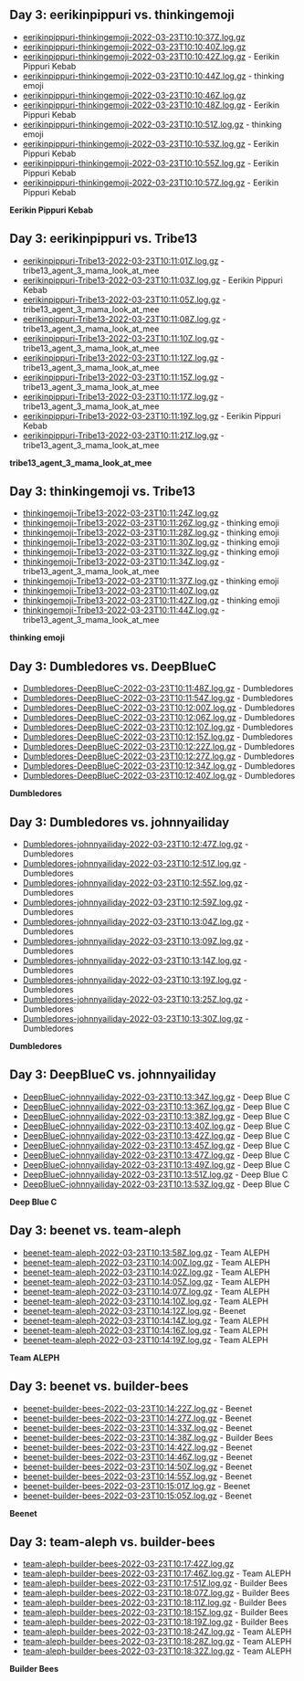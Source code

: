 ## Day 3: eerikinpippuri vs. thinkingemoji

- [eerikinpippuri-thinkingemoji-2022-03-23T10:10:37Z.log.gz](day3-eerikinpippuri-thinkingemoji/eerikinpippuri-thinkingemoji-2022-03-23T10:10:37Z.log.gz)
- [eerikinpippuri-thinkingemoji-2022-03-23T10:10:40Z.log.gz](day3-eerikinpippuri-thinkingemoji/eerikinpippuri-thinkingemoji-2022-03-23T10:10:40Z.log.gz)
- [eerikinpippuri-thinkingemoji-2022-03-23T10:10:42Z.log.gz](day3-eerikinpippuri-thinkingemoji/eerikinpippuri-thinkingemoji-2022-03-23T10:10:42Z.log.gz) - Eerikin Pippuri Kebab
- [eerikinpippuri-thinkingemoji-2022-03-23T10:10:44Z.log.gz](day3-eerikinpippuri-thinkingemoji/eerikinpippuri-thinkingemoji-2022-03-23T10:10:44Z.log.gz) - thinking emoji
- [eerikinpippuri-thinkingemoji-2022-03-23T10:10:46Z.log.gz](day3-eerikinpippuri-thinkingemoji/eerikinpippuri-thinkingemoji-2022-03-23T10:10:46Z.log.gz)
- [eerikinpippuri-thinkingemoji-2022-03-23T10:10:48Z.log.gz](day3-eerikinpippuri-thinkingemoji/eerikinpippuri-thinkingemoji-2022-03-23T10:10:48Z.log.gz) - Eerikin Pippuri Kebab
- [eerikinpippuri-thinkingemoji-2022-03-23T10:10:51Z.log.gz](day3-eerikinpippuri-thinkingemoji/eerikinpippuri-thinkingemoji-2022-03-23T10:10:51Z.log.gz) - thinking emoji
- [eerikinpippuri-thinkingemoji-2022-03-23T10:10:53Z.log.gz](day3-eerikinpippuri-thinkingemoji/eerikinpippuri-thinkingemoji-2022-03-23T10:10:53Z.log.gz) - Eerikin Pippuri Kebab
- [eerikinpippuri-thinkingemoji-2022-03-23T10:10:55Z.log.gz](day3-eerikinpippuri-thinkingemoji/eerikinpippuri-thinkingemoji-2022-03-23T10:10:55Z.log.gz) - Eerikin Pippuri Kebab
- [eerikinpippuri-thinkingemoji-2022-03-23T10:10:57Z.log.gz](day3-eerikinpippuri-thinkingemoji/eerikinpippuri-thinkingemoji-2022-03-23T10:10:57Z.log.gz) - Eerikin Pippuri Kebab

**Eerikin Pippuri Kebab**

## Day 3: eerikinpippuri vs. Tribe13

- [eerikinpippuri-Tribe13-2022-03-23T10:11:01Z.log.gz](day3-eerikinpippuri-Tribe13/eerikinpippuri-Tribe13-2022-03-23T10:11:01Z.log.gz) - tribe13_agent_3_mama_look_at_mee
- [eerikinpippuri-Tribe13-2022-03-23T10:11:03Z.log.gz](day3-eerikinpippuri-Tribe13/eerikinpippuri-Tribe13-2022-03-23T10:11:03Z.log.gz) - Eerikin Pippuri Kebab
- [eerikinpippuri-Tribe13-2022-03-23T10:11:05Z.log.gz](day3-eerikinpippuri-Tribe13/eerikinpippuri-Tribe13-2022-03-23T10:11:05Z.log.gz) - tribe13_agent_3_mama_look_at_mee
- [eerikinpippuri-Tribe13-2022-03-23T10:11:08Z.log.gz](day3-eerikinpippuri-Tribe13/eerikinpippuri-Tribe13-2022-03-23T10:11:08Z.log.gz) - tribe13_agent_3_mama_look_at_mee
- [eerikinpippuri-Tribe13-2022-03-23T10:11:10Z.log.gz](day3-eerikinpippuri-Tribe13/eerikinpippuri-Tribe13-2022-03-23T10:11:10Z.log.gz) - tribe13_agent_3_mama_look_at_mee
- [eerikinpippuri-Tribe13-2022-03-23T10:11:12Z.log.gz](day3-eerikinpippuri-Tribe13/eerikinpippuri-Tribe13-2022-03-23T10:11:12Z.log.gz) - tribe13_agent_3_mama_look_at_mee
- [eerikinpippuri-Tribe13-2022-03-23T10:11:15Z.log.gz](day3-eerikinpippuri-Tribe13/eerikinpippuri-Tribe13-2022-03-23T10:11:15Z.log.gz) - tribe13_agent_3_mama_look_at_mee
- [eerikinpippuri-Tribe13-2022-03-23T10:11:17Z.log.gz](day3-eerikinpippuri-Tribe13/eerikinpippuri-Tribe13-2022-03-23T10:11:17Z.log.gz) - tribe13_agent_3_mama_look_at_mee
- [eerikinpippuri-Tribe13-2022-03-23T10:11:19Z.log.gz](day3-eerikinpippuri-Tribe13/eerikinpippuri-Tribe13-2022-03-23T10:11:19Z.log.gz) - Eerikin Pippuri Kebab
- [eerikinpippuri-Tribe13-2022-03-23T10:11:21Z.log.gz](day3-eerikinpippuri-Tribe13/eerikinpippuri-Tribe13-2022-03-23T10:11:21Z.log.gz) - tribe13_agent_3_mama_look_at_mee

**tribe13_agent_3_mama_look_at_mee**

## Day 3: thinkingemoji vs. Tribe13

- [thinkingemoji-Tribe13-2022-03-23T10:11:24Z.log.gz](day3-thinkingemoji-Tribe13/thinkingemoji-Tribe13-2022-03-23T10:11:24Z.log.gz)
- [thinkingemoji-Tribe13-2022-03-23T10:11:26Z.log.gz](day3-thinkingemoji-Tribe13/thinkingemoji-Tribe13-2022-03-23T10:11:26Z.log.gz) - thinking emoji
- [thinkingemoji-Tribe13-2022-03-23T10:11:28Z.log.gz](day3-thinkingemoji-Tribe13/thinkingemoji-Tribe13-2022-03-23T10:11:28Z.log.gz) - thinking emoji
- [thinkingemoji-Tribe13-2022-03-23T10:11:30Z.log.gz](day3-thinkingemoji-Tribe13/thinkingemoji-Tribe13-2022-03-23T10:11:30Z.log.gz) - thinking emoji
- [thinkingemoji-Tribe13-2022-03-23T10:11:32Z.log.gz](day3-thinkingemoji-Tribe13/thinkingemoji-Tribe13-2022-03-23T10:11:32Z.log.gz) - thinking emoji
- [thinkingemoji-Tribe13-2022-03-23T10:11:34Z.log.gz](day3-thinkingemoji-Tribe13/thinkingemoji-Tribe13-2022-03-23T10:11:34Z.log.gz) - tribe13_agent_3_mama_look_at_mee
- [thinkingemoji-Tribe13-2022-03-23T10:11:37Z.log.gz](day3-thinkingemoji-Tribe13/thinkingemoji-Tribe13-2022-03-23T10:11:37Z.log.gz) - thinking emoji
- [thinkingemoji-Tribe13-2022-03-23T10:11:40Z.log.gz](day3-thinkingemoji-Tribe13/thinkingemoji-Tribe13-2022-03-23T10:11:40Z.log.gz)
- [thinkingemoji-Tribe13-2022-03-23T10:11:42Z.log.gz](day3-thinkingemoji-Tribe13/thinkingemoji-Tribe13-2022-03-23T10:11:42Z.log.gz) - thinking emoji
- [thinkingemoji-Tribe13-2022-03-23T10:11:44Z.log.gz](day3-thinkingemoji-Tribe13/thinkingemoji-Tribe13-2022-03-23T10:11:44Z.log.gz) - tribe13_agent_3_mama_look_at_mee

**thinking emoji**

## Day 3: Dumbledores vs. DeepBlueC

- [Dumbledores-DeepBlueC-2022-03-23T10:11:48Z.log.gz](day3-Dumbledores-DeepBlueC/Dumbledores-DeepBlueC-2022-03-23T10:11:48Z.log.gz) - Dumbledores
- [Dumbledores-DeepBlueC-2022-03-23T10:11:54Z.log.gz](day3-Dumbledores-DeepBlueC/Dumbledores-DeepBlueC-2022-03-23T10:11:54Z.log.gz) - Dumbledores
- [Dumbledores-DeepBlueC-2022-03-23T10:12:00Z.log.gz](day3-Dumbledores-DeepBlueC/Dumbledores-DeepBlueC-2022-03-23T10:12:00Z.log.gz) - Dumbledores
- [Dumbledores-DeepBlueC-2022-03-23T10:12:06Z.log.gz](day3-Dumbledores-DeepBlueC/Dumbledores-DeepBlueC-2022-03-23T10:12:06Z.log.gz) - Dumbledores
- [Dumbledores-DeepBlueC-2022-03-23T10:12:10Z.log.gz](day3-Dumbledores-DeepBlueC/Dumbledores-DeepBlueC-2022-03-23T10:12:10Z.log.gz) - Dumbledores
- [Dumbledores-DeepBlueC-2022-03-23T10:12:15Z.log.gz](day3-Dumbledores-DeepBlueC/Dumbledores-DeepBlueC-2022-03-23T10:12:15Z.log.gz) - Dumbledores
- [Dumbledores-DeepBlueC-2022-03-23T10:12:22Z.log.gz](day3-Dumbledores-DeepBlueC/Dumbledores-DeepBlueC-2022-03-23T10:12:22Z.log.gz) - Dumbledores
- [Dumbledores-DeepBlueC-2022-03-23T10:12:27Z.log.gz](day3-Dumbledores-DeepBlueC/Dumbledores-DeepBlueC-2022-03-23T10:12:27Z.log.gz) - Dumbledores
- [Dumbledores-DeepBlueC-2022-03-23T10:12:34Z.log.gz](day3-Dumbledores-DeepBlueC/Dumbledores-DeepBlueC-2022-03-23T10:12:34Z.log.gz) - Dumbledores
- [Dumbledores-DeepBlueC-2022-03-23T10:12:40Z.log.gz](day3-Dumbledores-DeepBlueC/Dumbledores-DeepBlueC-2022-03-23T10:12:40Z.log.gz) - Dumbledores

**Dumbledores**

## Day 3: Dumbledores vs. johnnyailiday

- [Dumbledores-johnnyailiday-2022-03-23T10:12:47Z.log.gz](day3-Dumbledores-johnnyailiday/Dumbledores-johnnyailiday-2022-03-23T10:12:47Z.log.gz) - Dumbledores
- [Dumbledores-johnnyailiday-2022-03-23T10:12:51Z.log.gz](day3-Dumbledores-johnnyailiday/Dumbledores-johnnyailiday-2022-03-23T10:12:51Z.log.gz) - Dumbledores
- [Dumbledores-johnnyailiday-2022-03-23T10:12:55Z.log.gz](day3-Dumbledores-johnnyailiday/Dumbledores-johnnyailiday-2022-03-23T10:12:55Z.log.gz) - Dumbledores
- [Dumbledores-johnnyailiday-2022-03-23T10:12:59Z.log.gz](day3-Dumbledores-johnnyailiday/Dumbledores-johnnyailiday-2022-03-23T10:12:59Z.log.gz) - Dumbledores
- [Dumbledores-johnnyailiday-2022-03-23T10:13:04Z.log.gz](day3-Dumbledores-johnnyailiday/Dumbledores-johnnyailiday-2022-03-23T10:13:04Z.log.gz) - Dumbledores
- [Dumbledores-johnnyailiday-2022-03-23T10:13:09Z.log.gz](day3-Dumbledores-johnnyailiday/Dumbledores-johnnyailiday-2022-03-23T10:13:09Z.log.gz) - Dumbledores
- [Dumbledores-johnnyailiday-2022-03-23T10:13:14Z.log.gz](day3-Dumbledores-johnnyailiday/Dumbledores-johnnyailiday-2022-03-23T10:13:14Z.log.gz) - Dumbledores
- [Dumbledores-johnnyailiday-2022-03-23T10:13:19Z.log.gz](day3-Dumbledores-johnnyailiday/Dumbledores-johnnyailiday-2022-03-23T10:13:19Z.log.gz) - Dumbledores
- [Dumbledores-johnnyailiday-2022-03-23T10:13:25Z.log.gz](day3-Dumbledores-johnnyailiday/Dumbledores-johnnyailiday-2022-03-23T10:13:25Z.log.gz) - Dumbledores
- [Dumbledores-johnnyailiday-2022-03-23T10:13:30Z.log.gz](day3-Dumbledores-johnnyailiday/Dumbledores-johnnyailiday-2022-03-23T10:13:30Z.log.gz) - Dumbledores

**Dumbledores**

## Day 3: DeepBlueC vs. johnnyailiday

- [DeepBlueC-johnnyailiday-2022-03-23T10:13:34Z.log.gz](day3-DeepBlueC-johnnyailiday/DeepBlueC-johnnyailiday-2022-03-23T10:13:34Z.log.gz) - Deep Blue C
- [DeepBlueC-johnnyailiday-2022-03-23T10:13:36Z.log.gz](day3-DeepBlueC-johnnyailiday/DeepBlueC-johnnyailiday-2022-03-23T10:13:36Z.log.gz) - Deep Blue C
- [DeepBlueC-johnnyailiday-2022-03-23T10:13:38Z.log.gz](day3-DeepBlueC-johnnyailiday/DeepBlueC-johnnyailiday-2022-03-23T10:13:38Z.log.gz) - Deep Blue C
- [DeepBlueC-johnnyailiday-2022-03-23T10:13:40Z.log.gz](day3-DeepBlueC-johnnyailiday/DeepBlueC-johnnyailiday-2022-03-23T10:13:40Z.log.gz) - Deep Blue C
- [DeepBlueC-johnnyailiday-2022-03-23T10:13:42Z.log.gz](day3-DeepBlueC-johnnyailiday/DeepBlueC-johnnyailiday-2022-03-23T10:13:42Z.log.gz) - Deep Blue C
- [DeepBlueC-johnnyailiday-2022-03-23T10:13:45Z.log.gz](day3-DeepBlueC-johnnyailiday/DeepBlueC-johnnyailiday-2022-03-23T10:13:45Z.log.gz) - Deep Blue C
- [DeepBlueC-johnnyailiday-2022-03-23T10:13:47Z.log.gz](day3-DeepBlueC-johnnyailiday/DeepBlueC-johnnyailiday-2022-03-23T10:13:47Z.log.gz) - Deep Blue C
- [DeepBlueC-johnnyailiday-2022-03-23T10:13:49Z.log.gz](day3-DeepBlueC-johnnyailiday/DeepBlueC-johnnyailiday-2022-03-23T10:13:49Z.log.gz) - Deep Blue C
- [DeepBlueC-johnnyailiday-2022-03-23T10:13:51Z.log.gz](day3-DeepBlueC-johnnyailiday/DeepBlueC-johnnyailiday-2022-03-23T10:13:51Z.log.gz) - Deep Blue C
- [DeepBlueC-johnnyailiday-2022-03-23T10:13:53Z.log.gz](day3-DeepBlueC-johnnyailiday/DeepBlueC-johnnyailiday-2022-03-23T10:13:53Z.log.gz) - Deep Blue C

**Deep Blue C**

## Day 3: beenet vs. team-aleph

- [beenet-team-aleph-2022-03-23T10:13:58Z.log.gz](day3-beenet-team-aleph/beenet-team-aleph-2022-03-23T10:13:58Z.log.gz) - Team ALEPH
- [beenet-team-aleph-2022-03-23T10:14:00Z.log.gz](day3-beenet-team-aleph/beenet-team-aleph-2022-03-23T10:14:00Z.log.gz) - Team ALEPH
- [beenet-team-aleph-2022-03-23T10:14:02Z.log.gz](day3-beenet-team-aleph/beenet-team-aleph-2022-03-23T10:14:02Z.log.gz) - Team ALEPH
- [beenet-team-aleph-2022-03-23T10:14:05Z.log.gz](day3-beenet-team-aleph/beenet-team-aleph-2022-03-23T10:14:05Z.log.gz) - Team ALEPH
- [beenet-team-aleph-2022-03-23T10:14:07Z.log.gz](day3-beenet-team-aleph/beenet-team-aleph-2022-03-23T10:14:07Z.log.gz) - Team ALEPH
- [beenet-team-aleph-2022-03-23T10:14:10Z.log.gz](day3-beenet-team-aleph/beenet-team-aleph-2022-03-23T10:14:10Z.log.gz) - Team ALEPH
- [beenet-team-aleph-2022-03-23T10:14:12Z.log.gz](day3-beenet-team-aleph/beenet-team-aleph-2022-03-23T10:14:12Z.log.gz) - Beenet
- [beenet-team-aleph-2022-03-23T10:14:14Z.log.gz](day3-beenet-team-aleph/beenet-team-aleph-2022-03-23T10:14:14Z.log.gz) - Team ALEPH
- [beenet-team-aleph-2022-03-23T10:14:16Z.log.gz](day3-beenet-team-aleph/beenet-team-aleph-2022-03-23T10:14:16Z.log.gz) - Team ALEPH
- [beenet-team-aleph-2022-03-23T10:14:19Z.log.gz](day3-beenet-team-aleph/beenet-team-aleph-2022-03-23T10:14:19Z.log.gz) - Team ALEPH

**Team ALEPH**

## Day 3: beenet vs. builder-bees

- [beenet-builder-bees-2022-03-23T10:14:22Z.log.gz](day3-beenet-builder-bees/beenet-builder-bees-2022-03-23T10:14:22Z.log.gz) - Beenet
- [beenet-builder-bees-2022-03-23T10:14:27Z.log.gz](day3-beenet-builder-bees/beenet-builder-bees-2022-03-23T10:14:27Z.log.gz) - Beenet
- [beenet-builder-bees-2022-03-23T10:14:33Z.log.gz](day3-beenet-builder-bees/beenet-builder-bees-2022-03-23T10:14:33Z.log.gz) - Beenet
- [beenet-builder-bees-2022-03-23T10:14:38Z.log.gz](day3-beenet-builder-bees/beenet-builder-bees-2022-03-23T10:14:38Z.log.gz) - Builder Bees
- [beenet-builder-bees-2022-03-23T10:14:42Z.log.gz](day3-beenet-builder-bees/beenet-builder-bees-2022-03-23T10:14:42Z.log.gz) - Beenet
- [beenet-builder-bees-2022-03-23T10:14:46Z.log.gz](day3-beenet-builder-bees/beenet-builder-bees-2022-03-23T10:14:46Z.log.gz) - Beenet
- [beenet-builder-bees-2022-03-23T10:14:50Z.log.gz](day3-beenet-builder-bees/beenet-builder-bees-2022-03-23T10:14:50Z.log.gz) - Beenet
- [beenet-builder-bees-2022-03-23T10:14:55Z.log.gz](day3-beenet-builder-bees/beenet-builder-bees-2022-03-23T10:14:55Z.log.gz) - Beenet
- [beenet-builder-bees-2022-03-23T10:15:01Z.log.gz](day3-beenet-builder-bees/beenet-builder-bees-2022-03-23T10:15:01Z.log.gz) - Beenet
- [beenet-builder-bees-2022-03-23T10:15:05Z.log.gz](day3-beenet-builder-bees/beenet-builder-bees-2022-03-23T10:15:05Z.log.gz) - Beenet

**Beenet**


## Day 3: team-aleph vs. builder-bees

- [team-aleph-builder-bees-2022-03-23T10:17:42Z.log.gz](day3-team-aleph-builder-bees/team-aleph-builder-bees-2022-03-23T10:17:42Z.log.gz)
- [team-aleph-builder-bees-2022-03-23T10:17:46Z.log.gz](day3-team-aleph-builder-bees/team-aleph-builder-bees-2022-03-23T10:17:46Z.log.gz) - Team ALEPH
- [team-aleph-builder-bees-2022-03-23T10:17:51Z.log.gz](day3-team-aleph-builder-bees/team-aleph-builder-bees-2022-03-23T10:17:51Z.log.gz) - Builder Bees
- [team-aleph-builder-bees-2022-03-23T10:18:07Z.log.gz](day3-team-aleph-builder-bees/team-aleph-builder-bees-2022-03-23T10:18:07Z.log.gz) - Builder Bees
- [team-aleph-builder-bees-2022-03-23T10:18:11Z.log.gz](day3-team-aleph-builder-bees/team-aleph-builder-bees-2022-03-23T10:18:11Z.log.gz) - Builder Bees
- [team-aleph-builder-bees-2022-03-23T10:18:15Z.log.gz](day3-team-aleph-builder-bees/team-aleph-builder-bees-2022-03-23T10:18:15Z.log.gz) - Builder Bees
- [team-aleph-builder-bees-2022-03-23T10:18:19Z.log.gz](day3-team-aleph-builder-bees/team-aleph-builder-bees-2022-03-23T10:18:19Z.log.gz) - Builder Bees
- [team-aleph-builder-bees-2022-03-23T10:18:24Z.log.gz](day3-team-aleph-builder-bees/team-aleph-builder-bees-2022-03-23T10:18:24Z.log.gz) - Team ALEPH
- [team-aleph-builder-bees-2022-03-23T10:18:28Z.log.gz](day3-team-aleph-builder-bees/team-aleph-builder-bees-2022-03-23T10:18:28Z.log.gz) - Team ALEPH
- [team-aleph-builder-bees-2022-03-23T10:18:32Z.log.gz](day3-team-aleph-builder-bees/team-aleph-builder-bees-2022-03-23T10:18:32Z.log.gz) - Team ALEPH

**Builder Bees**

